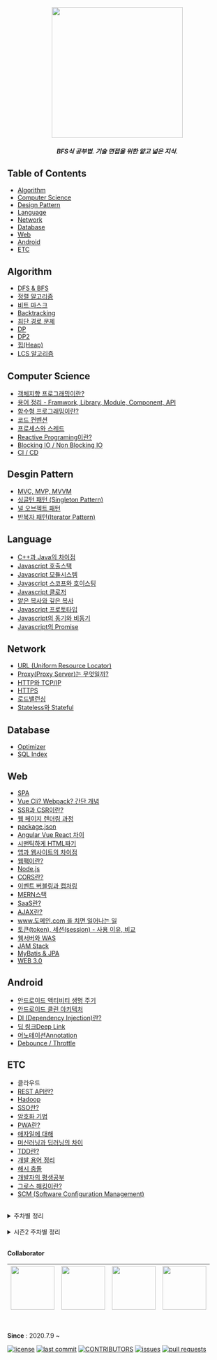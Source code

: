 <div align="center"><img width="300" src="https://user-images.githubusercontent.com/26876591/193517722-f4702856-5e7a-46c3-99fd-2379edd9dba8.png"></img>
</div>
<h5 align="center">
  BFS식 공부법. 기술 면접을 위한 얕고 넓은 지식.
</h5>

## Table of Contents
- [Algorithm](#algorithm)
- [Computer Science](#computer-science)
- [Design Pattern](#desgin-pattern)
- [Language](#language)
- [Network](#network)
- [Database](#database)
- [Web](#web)
- [Android](#android)
- [ETC](#etc)

## Algorithm
- [DFS & BFS](https://github.com/heeyeon-developer/STUDY_WEB/blob/master/2020.08.31_DFS%26BFS.md)
- [정렬 알고리즘](https://n-square.tistory.com/61)
- [비트 마스크](https://blog.naver.com/dodi258/222076203948)
- [Backtracking](https://github.com/heeyeon-developer/STUDY_WEB/blob/master/2020.10.05_Backtracking.md)
- [최단 경로 문제](https://n-square.tistory.com/76)
- [DP](https://github.com/heeyeon-developer/STUDY_WEB/blob/master/2020.10.19_DP.md)
- [DP2](https://hceaan.tistory.com/92)
- [힙(Heap)](https://blog.naver.com/dodi258/222036457312)
- [LCS 알고리즘](https://keep-daily-story.tistory.com/46)

## Computer Science
- [객체지향 프로그래밍이란?](https://n-square.tistory.com/72)
- [용어 정리 - Framwork, Library, Module, Component, API](https://blog.naver.com/dodi258/222069825412)
- [함수형 프로그래밍이란?](https://hceaan.tistory.com/66?category=844773)
- [코드 컨벤션](https://n-square.tistory.com/97)
- [프로세스와 스레드](https://n-square.tistory.com/122)
- [Reactive Programing이란?](https://n-square.tistory.com/109)
- [Blocking IO / Non Blocking IO](https://n-square.tistory.com/124)
- [CI / CD](https://n-square.tistory.com/139)

## Desgin Pattern
- [MVC, MVP, MVVM](https://n-square.tistory.com/51)
- [싱글턴 패턴 (Singleton Pattern)](https://n-square.tistory.com/80)
- [널 오브젝트 패턴](https://blog.naver.com/dodi258/222238555406)
- [반복자 패턴(Iterator Pattern)](https://n-square.tistory.com/112)

## Language
- [C++과 Java의 차이점](https://n-square.tistory.com/33)
- [Javascript 호출스택](https://hceaan.tistory.com/48)
- [Javascript 모듈시스템](https://hceaan.tistory.com/56?category=844766)
- [Javascript 스코프와 호이스팅](https://hceaan.tistory.com/9?category=844766)
- [Javascript 클로저](https://hceaan.tistory.com/25?category=844766)
- [얕은 복사와 깊은 복사](https://n-square.tistory.com/79)
- [Javascript 프로토타입](https://hceaan.tistory.com/69?category=844766)
- [Javascript의 동기와 비동기](https://hceaan.tistory.com/90?category=844766)
- [Javascript의 Promise](https://hceaan.tistory.com/144)

## Network
- [URL (Uniform Resource Locator)](https://blog.naver.com/dodi258/222050170738)
- [Proxy(Proxy Server)는 무엇일까?](https://blog.naver.com/dodi258/222056878199)
- [HTTP와 TCP/IP](https://blog.naver.com/dodi258/222095128743)
- [HTTPS](https://blog.naver.com/dodi258/222120425138)
- [로드밸런싱](https://n-square.tistory.com/125)
- [Stateless와 Stateful](https://n-square.tistory.com/129)

## Database
- [Optimizer](https://keep-daily-story.tistory.com/4)
- [SQL Index](https://keep-daily-story.tistory.com/5)

## Web
- [SPA](https://github.com/heeyeon-developer/STUDY_WEB/blob/master/2020.07.23_SPA.md)
- [Vue Cli? Webpack? 간단 개념](https://hceaan.tistory.com/41)
- [SSR과 CSR이란?](https://github.com/Haeeeun/TechWeek/blob/master/Web/SSR%EA%B3%BC%20CSR.md)
- [웹 페이지 렌더링 과정](https://blog.naver.com/dodi258/222038685105)
- [package.json](https://hceaan.tistory.com/42)
- [Angular Vue React 차이](https://github.com/heeyeon-developer/STUDY_WEB/blob/master/2020.08.03_Angular_React_Vue.md)
- [시맨틱하게 HTML짜기](https://hceaan.tistory.com/46)
- [앱과 웹사이트의 차이점](https://github.com/heeyeon-developer/STUDY_WEB/blob/master/2020.08.12_%EC%95%B1%EA%B3%BC%20%EC%9B%B9%EC%82%AC%EC%9D%B4%ED%8A%B8%EC%9D%98%20%EC%B0%A8%EC%9D%B4%EC%A0%90.md)
- [웹팩이란?](https://github.com/heeyeon-developer/STUDY_WEB/blob/master/2020.08.17_%EC%9B%B9%ED%8C%A9%EC%9D%B4%EB%9E%80.md)
- [Node.js](https://github.com/heeyeon-developer/STUDY_WEB/blob/master/2020.08.24_Nodejs%EB%9E%80.md)
- [CORS란?](https://github.com/heeyeon-developer/STUDY_WEB/blob/master/2020.09.14_CORS%EB%9E%80.md)
- [이벤트 버블링과 캡처링](https://hceaan.tistory.com/59?category=844766)
- [MERN스택](https://github.com/heeyeon-developer/STUDY_WEB/blob/master/2020.09.21_MERN%EC%8A%A4%ED%83%9D.md)
- [SaaS란?](https://github.com/heeyeon-developer/STUDY_WEB/blob/master/2020.10.12_IaaS%2CPaaS%2CSaaS.md)
- [AJAX란?](https://github.com/heeyeon-developer/STUDY_WEB/blob/master/2020.10.26_AJAX%EB%9E%80.md)
- [www.도메인.com 을 치면 일어나는 일](https://n-square.tistory.com/86)
- [토큰(token), 세션(session) - 사용 이유, 비교](https://blog.naver.com/dodi258/222155481625)
- [웹서버와 WAS](https://hceaan.tistory.com/87?category=844773)
- [JAM Stack](https://hceaan.tistory.com/97)
- [MyBatis & JPA](https://keep-daily-story.tistory.com/48)
- [WEB 3.0](https://hceaan.tistory.com/145)

## Android
- [안드로이드 액티비티 생명 주기](https://n-square.tistory.com/67)
- [안드로이드 클린 아키텍처](https://n-square.tistory.com/91)
- [DI (Dependency Injection)란?](https://n-square.tistory.com/92)
- [딥 링크Deep Link](https://n-square.tistory.com/99)
- [어노테이션Annotation](https://n-square.tistory.com/100)
- [Debounce / Throttle](https://n-square.tistory.com/106)

## ETC
- 클라우드
- [REST API란?](https://github.com/Haeeeun/TechWeek/blob/master/Web/REST%20API.md)
- [Hadoop](https://github.com/heeyeon-developer/STUDY_WEB/blob/master/2020.07.16_Hadoop%EC%9D%B4%EB%9E%80.md)
- [SSO란?](https://github.com/Haeeeun/TechWeek/blob/master/ETC/SSO.md)
- [암호화 기법](https://n-square.tistory.com/66)
- [PWA란?](https://hceaan.tistory.com/65?category=844773)
- [애자일에 대해](https://hceaan.tistory.com/85)
- [머신러닝과 딥러닝의 차이](https://n-square.tistory.com/88)
- [TDD란?](https://n-square.tistory.com/90)
- [개발 용어 정리](https://hceaan.tistory.com/88)
- [해시 충돌](https://n-square.tistory.com/93)
- [개발자의 평생공부](https://hceaan.tistory.com/99)
- [그로스 해킹이란?](https://n-square.tistory.com/98)
- [SCM (Software Configuration Management)](https://n-square.tistory.com/140)

<br>
<details>
<summary> 주차별 정리 </summary>

#### 1주차 (2020. 07. 09)
- 희연 : SPA
- 승연 : REST API
- 해은 : Vue Cli? Webpack? 간단 개념
- 세인 : 클라우드

#### 2주차 (2020. 07. 22)
- 희연 : Hadoop
- 승연 : CSR과 SSR
- 해은 : package.json
- 세인 : 웹 페이지 렌더링 과정

#### 3주차 (2020. 08. 03)
- 희연 : Angular Vue React 차이
- 승연 : SSO이란?
- 해은 : 시맨틱하게 HTML짜기
- 세인 : URL (Uniform Resource Locator)

#### 4주차 (2020. 08. 10)
- 희연 : 앱과 웹사이트의 차이점
- 승연 : C++과 Java의 차이점
- 해은 : Javascript 호출스택
- 세인 : Proxy(Proxy Server)는 무엇일까?

#### 5주차 (2020. 08. 24)
- 희연 : Node.js
- 승연 : MVC, MVP, MVVM
- 해은 : Javascript 모듈시스템
- 세인 : 용어 정리 - Framwork, Library, Module, Component, API

#### 6주차 (2020. 08. 31)
- 희연 : DFS & BFS
- 승연 : 정렬 알고리즘
- 세인 : 비트 마스크(bit mask) - 비트 연산, 집합, 알고리즘 문제

#### 7주차 (2020. 09. 14)
- 희연 : CORS란?
- 승연 : 암호화 기법
- 해은 : 이벤트 버블링과 캡처링

#### 8주차 (2020. 09. 21)
- 희연 : MERN스택
- 승연 : 안드로이드 액티비티 생명주기
- 해은 : 혼자하는 개발이 만드는 자만심 / 나는 프론트엔드를 안다고 말할 수 있을까?
- 세인 : HTTP 와 TCP/IP (TCP, IP, DNS)

#### 9주차 (2020. 10. 05)
- 희연 : Backtracking
- 승연 : 객체지향 프로그래밍이란?
- 해은 : PWA (Progressive Web App)
- 세인 : try? catch? 예외처리란 뭐 하는 건가요?

#### 10주차 (2020. 10. 12)
- 희연 : SaaS란?
- 승연 : 최단 경로 문제
- 해은 : 호이스팅과 클로저

#### 11주차 (2020. 10. 19)
- 희연 : DP
- 승연 : 얕은 복사와 깊은 복사
- 해은 : 함수형 프로그래밍
- 세인 : HTTPS

#### 12주차 (2020. 11. 02)
- 희연 : AJAX란?
- 승연 : 싱글턴 패턴 (Singleton Pattern)
- 해은 : Javascript 프로토타입
- 세인 : 힙 Heap

#### 13주차 (2020. 11. 19)
- 복습주 : 승연, 해은, 세인 동점. (각각 5문제 맞춤!)

#### 14주차 (2020. 11. 26)
- 승연 : www.도메인.com 을 치면 일어나는 일
- 해은 : 애자일에 대해
- 세인 : 토큰(token), 세션(session) - 사용 이유, 비교

#### 15주차 (2020. 11. 30)
- 승연 : 머신러닝과 딥러닝의 차이
- 해은 : 웹서버와 WAS
- 세인 : 엑시오스(Axios) - 무엇이고, Node.js에서 사용하기

#### 16주차 (2020. 12. 07)
- 승연 : TDD란?
- 해은 : Javascript의 동기와 비동기
- 세인 : 사랑받는 신입 개발자가 되는 법 / 개발자의 글쓰기

#### 17주차 (2020. 12. 18)
- 승연 : 안드로이드 클린 아키텍처
- 해은 : 개발 용어 정리
- 세인 : Spring boot

#### 18주차 (2020. 12. 21)
- 승연 : DI (Dependency Injection)란?
- 해은 : DP
- 세인 : SSH

#### 19주차 (2021. 01. 09)
- 승연 : 해시 충돌
- 해은 : JAM Stack
- 세인 : 클린 소프트웨어 - 리팩토링

#### 20주차 (2021. 01. 15)
- 승연 : 코드 컨벤션
- 해은 : 개발자의 평생공부
- 세인 : Optional

#### 21주차 (2021. 01. 22)
- 승연 : 그로스 해킹이란?
- 해은 : TypeScript

#### 22주차 (2021. 02. 05)
- 승연 : 딥 링크Deep Link
- 해은 : BFC(Block Formatting Context)

#### 23주차 (2021. 03. 05)
- 희연 : ERP와 그룹웨어
- 승연 : 어노테이션Annotation
- 해은 : 자바스크립트의 원시 타입(Primitive Type)
- 세인 : 널 오브젝트 패턴

#### 24주차 (2021. 03. 19)
- 승연 : Debounce / Throttle
- 해은 : 웹의 접근성
- 세인 : git (rebase, squash and merge)

#### 25주차 (2021. 04. 01)
- 해은 : 프로젝트 자가 진단, wearable 자가발전 기술
- 세인 : docker (간단 정리)

#### 26주차 (2021. 04. 08)
- 승연 : 반복자 패턴(Iterator Pattern)
- 해은 : UI 디자인을 빠르게 개선하기 위한 9가지 팁
- 세인 : git checkout

#### 27주차 (2021. 04. 22)
- 승연 : 프로세스와 스레드
- 해은 : git 영어 커밋 메세지 작성 가이드
- 세인

#### 28주차 (2021. 04. 28)
- 승연 : Reactive Programing이란?
- 해은 : 개발 경력 관리
- 세인 : 자바의 중요한 Metrics
  
#### 29주차 (2021. 05. 20)
- 승연 : Blocking IO / Non Blocking IO
- 해은 : 신뢰가 가는 개발자의 7가지 특징
- 세인 : Redis
  
#### 30주차 (2021. 06. 10)
- 승연 : 로드밸런싱
- 해은 : 브라우저 렌더링
- 세인 : handlebars 

  
#### 30주차 (2021. 06. 10)
- 승연 : 로드밸런싱
- 해은 : 브라우저 렌더링
- 세인 : handlebars 
  
#### 31주차 (2021. 08. 26)
- 승연 : Stateless와 Stateful
- 해은 : Rest와 GraphQL
- 세인 : '읽기 좋은 코드가 좋은 코드다' 책 소개

</details>
<br>

<details>
<summary> 시즌2 주차별 정리 </summary>

#### 1주차 (2022. 10. 06)
- 승연 : CI/CD
- 해은 : Javascript Promise
- 희연 : MyBatis vs JPA

#### 2주차 (2022. 10. 21)
- 승연 : SCM (Software Configuration Management)
- 해은 : WEB 3.0
- 희연 : 

</details>
<br>

**Collaborator**

| [<img src="https://avatars1.githubusercontent.com/u/26876591?s=460&u=eccd58fd1bb71d539e24259ed0224bc166a7c7f1&v=4" width="100">](https://github.com/Haeeeun)| [<img src="https://avatars1.githubusercontent.com/u/55937575?s=460&u=1b566258db4581ba708c68b2b78bac4e676bf147&v=4" width="100">](https://github.com/dodi258) | [<img src="https://avatars1.githubusercontent.com/u/26589915?s=460&u=1a6a2709e92e99b5b5868f741493b08c91dea686&v=4" width="100">](https://github.com/Seungyeon-Lee) | [<img src="https://avatars1.githubusercontent.com/u/54020487?s=460&v=4" width="100">](https://github.com/heeyeon-developer) |
| :-----------------------------------: | :---------------------------------------: | :-------------------------------------: | :-------------------------------------: |

<br>

**Since** : 2020.7.9 ~


[![license](https://img.shields.io/github/license/Haeeeun/techWeek?style=flat-square)](https://github.com/Haeeeun/techWeek)
[![last commit](https://img.shields.io/github/last-commit/Haeeeun/techWeek?style=flat-square)](https://github.com/Haeeeun/techWeek)
[![CONTRIBUTORS](https://img.shields.io/github/contributors/Haeeeun/techWeek?style=flat-square)](https://github.com/Haeeeun/techWeek/graphs/contributors)
[![issues](https://img.shields.io/github/issues/Haeeeun/techWeek?style=flat-square)](https://github.com/Haeeeun/techWeek/issues)
[![pull requests](https://img.shields.io/github/issues-pr/Haeeeun/techWeek?style=flat-square)](https://github.com/Haeeeun/techWeek/pulls)
</div>

